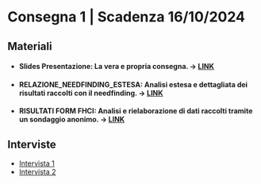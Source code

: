 # Consegna 1 | Scadenza 16/10/2024

## Materiali

- #### **Slides Presentazione**: La vera e propria consegna. -> [**LINK**](https://github.com/WeridFire/Human-Computer-Interaction/blob/main/C1/PRESENTAZIONE%20NEEDFINDING.pdf)

- #### **RELAZIONE_NEEDFINDING_ESTESA**: Analisi estesa e dettagliata dei risultati raccolti con il needfinding. -> [**LINK**](https://github.com/WeridFire/Human-Computer-Interaction/blob/main/C1/RELAZIONE%20NEEDFINDING%20ESTESA.docx)

- #### **RISULTATI FORM FHCI**: Analisi e rielaborazione di dati raccolti tramite un sondaggio anonimo. -> [**LINK**](https://github.com/WeridFire/Human-Computer-Interaction/blob/main/C1/RISULTATI%20FORM%20FHCI.docx)

## Interviste

- [Intervista 1](https://youtu.be/xwo1327alec)
- [Intervista 2](https://youtu.be/pyaesXNyQ0U)
